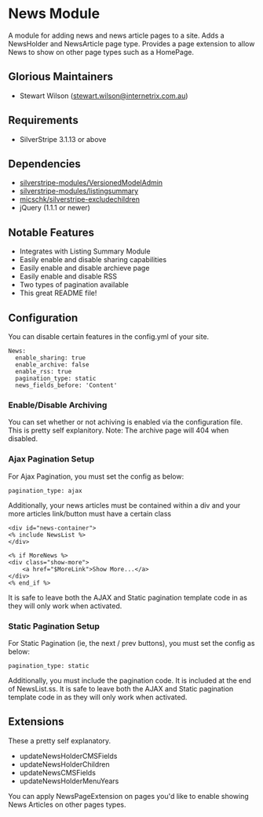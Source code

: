 News Module
=======================================

A module for adding news and news article pages to a site. Adds a NewsHolder and NewsArticle page type. Provides a page extension to allow News to show on other page types such as a HomePage.

## Glorious Maintainers

*  Stewart Wilson (<stewart.wilson@internetrix.com.au>)

## Requirements

* SilverStripe 3.1.13 or above

## Dependencies

* [silverstripe-modules/VersionedModelAdmin](https://gitlab.internetrix.net/silverstripe-modules/versionedmodeladmin)
* [silverstripe-modules/listingsummary](https://gitlab.internetrix.net/silverstripe-modules/listingsummary)
* [micschk/silverstripe-excludechildren](https://github.com/micschk/silverstripe-excludechildren)
* jQuery (1.1.1 or newer)

## Notable Features

* Integrates with Listing Summary Module
* Easily enable and disable sharing capabilities
* Easily enable and disable archieve page
* Easily enable and disable RSS
* Two types of pagination available
* This great README file!

## Configuration

You can disable certain features in the config.yml of your site.

	News:
	  enable_sharing: true
	  enable_archive: false
	  enable_rss: true
	  pagination_type: static
	  news_fields_before: 'Content'

### Enable/Disable Archiving

You can set whether or not achiving is enabled via the configuration file. This is pretty self explanitory. Note: The archive page will 404 when disabled.

### Ajax Pagination Setup

For Ajax Pagination, you must set the config as below:

	pagination_type: ajax
	
Additionally, your news articles must be contained within a div and your more articles link/button must have a certain class

	<div id="news-container">
	<% include NewsList %>
	</div>
	
	<% if MoreNews %>
	<div class="show-more">
		<a href="$MoreLink">Show More...</a>
    </div>
	<% end_if %>

It is safe to leave both the AJAX and Static pagination template code in as they will only work when activated.

### Static Pagination Setup

For Static Pagination (ie, the next / prev buttons), you must set the config as below:

	pagination_type: static
	
Additionally, you must include the pagination code. It is included at the end of NewsList.ss. It is safe to leave both the AJAX and Static pagination template code in as they will only work when activated.

## Extensions

These a pretty self explanatory. 

* updateNewsHolderCMSFields
* updateNewsHolderChildren
* updateNewsCMSFields
* updateNewsHolderMenuYears

You can apply NewsPageExtension on pages you'd like to enable showing News Articles on other pages types.

